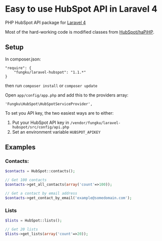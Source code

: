 Easy to use HubSpot API in Laravel 4
===================

PHP HubSpot API package for [Laravel 4](http://laravel.com/)

Most of the hard-working code is modified classes from [HubSpot/haPiHP](https://github.com/HubSpot/haPiHP).

## Setup

In composer.json:

```
"require": {
	"fungku/laravel-hubspot": "1.1.*"
}
```
then run `composer install` or `composer update`

Open `app/config/app.php` and add this to the providers array:

```
'Fungku\HubSpot\HubSpotServiceProvider',
```
To set you API key, the two easiest ways are to either:

1. Put your HubSpot API key in `/vendor/fungku/laravel-hubspot/src/config/api.php`
2. Set an environment variable `HUBSPOT_APIKEY`

## Examples

### Contacts:

```php
$contacts = HubSpot::contacts();

// Get 100 contacts
$contacts->get_all_contacts(array('count'=>100));

// Get a contact by email address
$contacts->get_contact_by_email('example@somedomain.com');
```

### Lists

```php
$lists = HubSpot::lists();

// Get 20 lists
$lists->get_lists(array('count'=>20));
```
